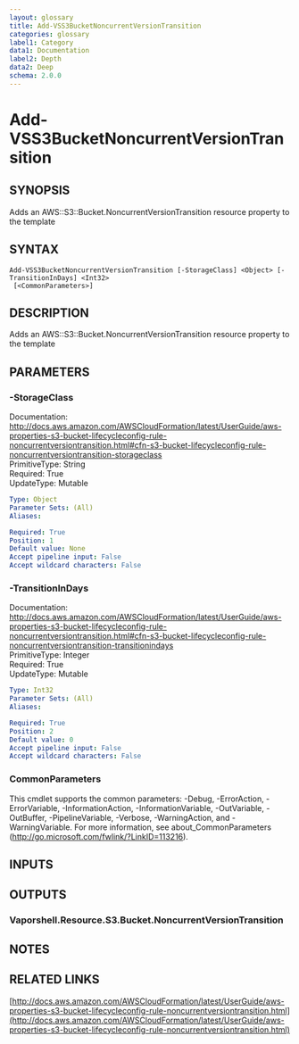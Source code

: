 ```yaml
---
layout: glossary
title: Add-VSS3BucketNoncurrentVersionTransition
categories: glossary
label1: Category
data1: Documentation
label2: Depth
data2: Deep
schema: 2.0.0
---
```


# Add-VSS3BucketNoncurrentVersionTransition

## SYNOPSIS
Adds an AWS::S3::Bucket.NoncurrentVersionTransition resource property to the template

## SYNTAX

```
Add-VSS3BucketNoncurrentVersionTransition [-StorageClass] <Object> [-TransitionInDays] <Int32>
 [<CommonParameters>]
```

## DESCRIPTION
Adds an AWS::S3::Bucket.NoncurrentVersionTransition resource property to the template

## PARAMETERS

### -StorageClass
Documentation: http://docs.aws.amazon.com/AWSCloudFormation/latest/UserGuide/aws-properties-s3-bucket-lifecycleconfig-rule-noncurrentversiontransition.html#cfn-s3-bucket-lifecycleconfig-rule-noncurrentversiontransition-storageclass    
PrimitiveType: String    
Required: True    
UpdateType: Mutable

```yaml
Type: Object
Parameter Sets: (All)
Aliases:

Required: True
Position: 1
Default value: None
Accept pipeline input: False
Accept wildcard characters: False
```

### -TransitionInDays
Documentation: http://docs.aws.amazon.com/AWSCloudFormation/latest/UserGuide/aws-properties-s3-bucket-lifecycleconfig-rule-noncurrentversiontransition.html#cfn-s3-bucket-lifecycleconfig-rule-noncurrentversiontransition-transitionindays    
PrimitiveType: Integer    
Required: True    
UpdateType: Mutable

```yaml
Type: Int32
Parameter Sets: (All)
Aliases:

Required: True
Position: 2
Default value: 0
Accept pipeline input: False
Accept wildcard characters: False
```

### CommonParameters
This cmdlet supports the common parameters: -Debug, -ErrorAction, -ErrorVariable, -InformationAction, -InformationVariable, -OutVariable, -OutBuffer, -PipelineVariable, -Verbose, -WarningAction, and -WarningVariable.
For more information, see about_CommonParameters (http://go.microsoft.com/fwlink/?LinkID=113216).

## INPUTS

## OUTPUTS

### Vaporshell.Resource.S3.Bucket.NoncurrentVersionTransition

## NOTES

## RELATED LINKS

[http://docs.aws.amazon.com/AWSCloudFormation/latest/UserGuide/aws-properties-s3-bucket-lifecycleconfig-rule-noncurrentversiontransition.html](http://docs.aws.amazon.com/AWSCloudFormation/latest/UserGuide/aws-properties-s3-bucket-lifecycleconfig-rule-noncurrentversiontransition.html)

